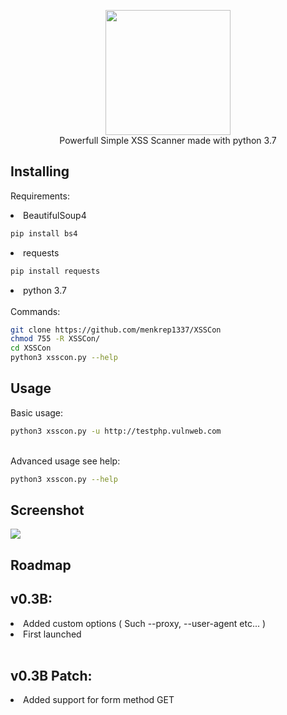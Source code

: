 <p align="center">
 <img src="images/logo.png" height="200"><br/>
Powerfull Simple XSS Scanner made with python 3.7
</p>

## Installing

Requirements: <br/>

<li> BeautifulSoup4 </li>

```bash
pip install bs4
```
<li> requests </li>

```bash
pip install requests
```
<li> python 3.7 </li>
<br/>
Commands:

```bash
git clone https://github.com/menkrep1337/XSSCon
chmod 755 -R XSSCon/
cd XSSCon
python3 xsscon.py --help 
```
## Usage
Basic usage:

```bash
python3 xsscon.py -u http://testphp.vulnweb.com
```
<br/>
Advanced usage see help:

```bash
python3 xsscon.py --help
```
## Screenshot

<img src="images/screenshot.png">

## Roadmap

v0.3B:
------
<li> Added custom options ( Such --proxy, --user-agent etc... )</li>
<li> First launched </li>
<br/>

v0.3B Patch:
------
<li>Added support for form method GET</li>
